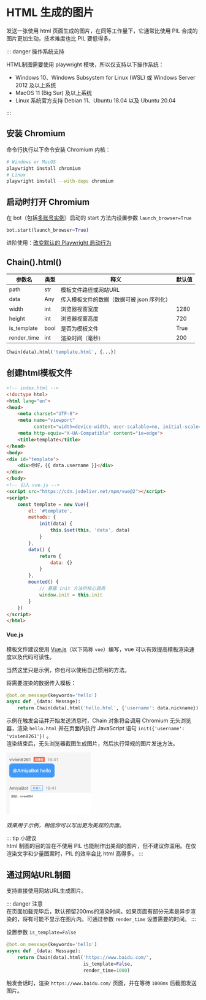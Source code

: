 # HTML 生成的图片

发送一张使用 html 页面生成的图片，在同等工作量下，它通常比使用 PIL 合成的图片更加生动，技术难度也比 PIL 要低得多。

::: danger 操作系统支持<br>

HTML制图需要使用 playwright 模块，所以仅支持以下操作系统：

- Windows 10、Windows Subsystem for Linux (WSL) 或 Windows Server 2012 及以上系统
- MacOS 11 (Big Sur) 及以上系统
- Linux 系统官方支持 Debian 11、Ubuntu 18.04 以及 Ubuntu 20.04

:::

## 安装 Chromium

命令行执行以下命令安装 Chromium 内核：

```bash
# Windows or MacOS
playwright install chromium
# Linux
playwright install --with-deps chromium
```

## 启动时打开 Chromium

在 bot（包括[多账号实例](/develop/basic/multipleAccounts.html#创建一个多账号实例)）启动的 start
方法内设置参数 `launch_browser=True`

```python
bot.start(launch_browser=True)
```

进阶使用：[改变默认的 Playwright 启动行为](/develop/advanced/playwright)

## Chain().html()

| 参数名         | 类型   | 释义                       | 默认值  |
|-------------|------|--------------------------|------|
| path        | str  | 模板文件路径或网站URL             |      |
| data        | Any  | 传入模板文件的数据（数据可被 json 序列化） |      |
| width       | int  | 浏览器视窗宽度                  | 1280 |
| height      | int  | 浏览器视窗高度                  | 720  |
| is_template | bool | 是否为模板文件                  | True |
| render_time | int  | 渲染时间（毫秒）                 | 200  |

```python
Chain(data).html('template.html', {...})
```

## **创建html模板文件**

```html
<!-- index.html -->
<!doctype html>
<html lang="en">
<head>
    <meta charset="UTF-8">
    <meta name="viewport"
          content="width=device-width, user-scalable=no, initial-scale=1.0, maximum-scale=1.0, minimum-scale=1.0">
    <meta http-equiv="X-UA-Compatible" content="ie=edge">
    <title>template</title>
</head>
<body>
<div id="template">
    <div>你好，{{ data.username }}</div>
</div>
</body>
<!-- 引入 vue.js -->
<script src="https://cdn.jsdelivr.net/npm/vue@2"></script>
<script>
    const template = new Vue({
        el: '#template',
        methods: {
            init(data) {
                this.$set(this, 'data', data)
            }
        },
        data() {
            return {
                data: {}
            }
        },
        mounted() {
            // 暴露 init 方法供核心调用
            window.init = this.init
        }
    })
</script>
</html>
```

#### **Vue.js**

模板文件建议使用 [Vue.js](https://cn.vuejs.org/)（以下简称 `vue`）编写，vue 可以有效提高模板渲染速度以及代码可读性。

当然这里只是示例，你也可以使用自己惯用的方法。

将需要渲染的数据传入模板：

```python
@bot.on_message(keywords='hello')
async def _(data: Message):
    return Chain(data).html('hello.html', {'username': data.nickname})
```

示例在触发会话并开始发送消息时，Chain 对象将会调用 Chromium 无头浏览器，渲染 `hello.html` 并在页面内执行 JavaScript
语句 `init({'username': 'vivien8261'})`
。<br>
渲染结束后，无头浏览器截图生成图片，然后执行常规的图片发送方法。

<img style="width: 220px" src="../../../assets/examples/hello7.png" alt="image">

_效果用于示例，相信你可以写出更为美观的页面。_

::: tip 小建议 <br>
html 制图的目的旨在不使用 PIL 也能制作出美观的图片，但不建议你滥用。在仅渲染文字和少量图案时，PIL 的效率会比 html 高得多。
:::

## **通过网站URL制图**

支持直接使用网站URL生成图片。

::: danger 注意 <br>
在页面加载完毕后，默认预留200ms的渲染时间。如果页面有部分元素是异步渲染的，将有可能不显示在图片内。可通过参数 `render_time`
设置需要的时间。
:::

设置参数 `is_template=False`

```python
@bot.on_message(keywords='hello')
async def _(data: Message):
    return Chain(data).html('https://www.baidu.com/',
                            is_template=False,
                            render_time=1000)
```

触发会话时，渲染 `https://www.baidu.com/` 页面，并在等待 `1000ms` 后截图发送图片。
